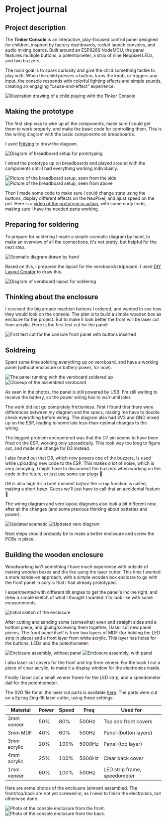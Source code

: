 # Project journal

## Project description

The **Tinker Console** is an interactive, play-focused control panel designed for children, inspired by factory dashboards, rocket launch consoles, and audio mixing boards. Built around an ESP8266 NodeMCU, the panel features multiple buttons, a potentiometer, a strip of nine Neopixel LEDs, and two buzzers.

The main goal is to spark curiosity and give the child something tactile to play with. When the child presses a button, turns the knob, or triggers any input, the console responds with colorful lighting effects and simple sounds, creating an engaging “cause-and-effect” experience.

![Illustration drawing of a child playing with the Tinker Console](/docs/pics/illustration.png)

## Making the prototype

The first step was to wire up all the components, make sure I could get them to work properly, and make the basic code for controlling them. This is the wiring diagram with the basic components on breadboards.

I used [Fritzing](https://fritzing.org/) to draw the diagram.

![Diagram of breadboard setup for prototyping](/docs/diagrams/breadboard.png)

I wired the prototype up on breadboards and played around with the components until I had everything working individually.

![Picture of the breadboard setup, seen from the side](/docs/pics/breadboard-side.jpg)
![Picture of the breadboard setup, seen from above](/docs/pics/breadboard-over.jpg)

Then I made some code to make sure I could change state using the buttons, display different effects on the NeoPixel, and ajust speed on the pot.
Here is a [video of the prototype in action](https://github.com/kvalle/tinker-console/raw/refs/heads/main/docs/pics/breadboard-prototype.m4v), with some early code, making sure I have the needed parts working.

## Preparing for soldering

To prepare for soldering I made a simple scematic diagram by hand, to make an overview of all the connections. It's not pretty, but helpful for the next step.

![Scematic diagram drawn by hand](/docs/diagrams/scematic-v1.png)

Based on this, I prepared the layout for the veroboard/stripboard. I used [DIY Layout Creator](https://github.com/bancika/diy-layout-creator) to draw this.

![Diagram of veroboard layout for soldering](/docs/diagrams/vero-v1.png)

## Thinking about the enclosure

I received the big arcade machien buttons I ordered, and wanted to see how they would look on the console. The plan is to build a simple wooden box as enclsure for the project. But to make it look better the front will be laser cut from acrylic. Here is the first test cut for the panel:

![First test cut for the console front panel with buttons inserted](/docs/pics/front-panel-prototype.jpg)

## Soldreing

Spent some time soldring everything up on veroboard, and have a working panel (without enclosure or battery power, for now).

![The panel running with the veroboard soldered up](/docs/pics/first-hookup-with-veroboard.jpg)
![Closeup of the assembled veroboard](/docs/pics/closeup-of-soldered-veroboard.jpg)

As seen in the photos, the panel is still powered by USB. I'm still waiting to receive the battery, so the power wiring has to wait until later.

The work did not go completely frictionless. First I found that there were differences between my diagram and the specs, making me have to double check everything before wiring. The diagram also had 3V3 and GND mixed up on the ESP, leading to some late less-than-optimal changes to the wiring.

The biggest problem encountered was that the D7 pin seems to have been fried on the ESP, working only sporadically. This took way too long to figure out, and made me change for D3 instead.

I also found out that D8, which now powers one of the buzzers, is used while uploading new code to the ESP. This makes _a lot_ of noise, which is very annoying. I might have to disconnect the buzzers when working on the code in the future, or just use some ear plugs 🙉

D8 is also high for a brief moment _before_ the `setup` function is called, making a short _beep_. Guess we'll just have to call that an accidental feature 🤷

The wiring diagram and vero layout diagrams also look a bit different now, after all the changes (and some previous thinking about batteries and power).

![Updated scematic](/docs/diagrams/scematic-v2.png)
![Updated vero diagram](/docs/diagrams/vero-v2.png)

Next steps should probably be to make a better enclosure and screw the PCBs in place.

## Building the wooden enclosure

Woodworking isn't something I have much experience with outside of making wooden boxes and the like using the laser cutter. This time I wanted a more hands-on approach, with a simple wooden box enclosre to go with the front panel in acrylic that I had already prototyped.

I experimented with different tilt angles to get the panel's incline right, and drew a simple sketch of what I thought I wanted it to look like with some measurements.

![Initial sketch of the enclosure](/docs/pics/enclosure-sketch.png)

After cutting and sanding some (somewhat) even and straight sides and a bottom piece, and gluing/screwing them together, I laser cut new panel pieces. The front panel itself is from two layers of MDF (for holding the LED strip in place) and a front layer from white acrylic. This layer has holes for the buttons, LEDs and the potentiometer.

![Enclosure assembly, without panel](/docs/pics/enclosure-box-1.jpg)
![Enclosure assembly, with panel](/docs/pics/enclosure-box-2.jpg)

I also laser cut covers for the front and top from veneer. For the back I cut a piece of clear acrylic, to make it a display window for the electronics inside.

Finally I laser cut a small veneer frame for the LED strip, and a speedometer dail for the potentiometer.

The SVG file for all the laser cut parts is available [here](/docs/lasercutter/enclosure.svg). The parts were cut on a Epilog Zing-16 laser cutter, using these settings:

| Material    | Power | Speed | Freq   | Used for                     |
| ----------- | ----- | ----- | ------ | ---------------------------- |
| 3mm veneer  | 50%   | 80%   | 500Hz  | Top and front covers         |
| 3mm MDF     | 40%   | 60%   | 500Hz  | Panel (botton layers)        |
| 3mm acrylic | 20%   | 100%  | 5000Hz | Panel (top layer)            |
| 4mm acrylic | 25%   | 100%  | 5000Hz | Clear back cover             |
| 1mm veneer  | 60%   | 100%  | 500Hz  | LED strip frame, speedometer |

Here are some photos of the enclousre (almost) assembled. The front/top/back are not yet screwed in, as I need to finish the electronics, but otherwise done.

![Photo of the console enclosure from the front.](/docs/pics/enclosure-assembled-front.jpg)
![Photo of the console enclosure from the back.](/docs/pics/enclosure-assembled-back.jpg)
